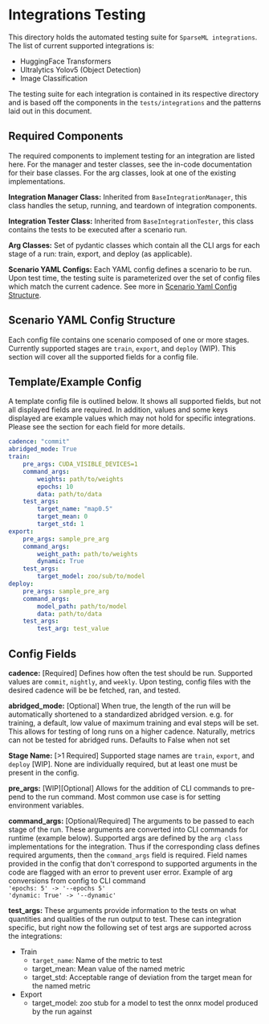 # Integrations Testing
This directory holds the automated testing suite for `SparseML integrations`. The list of current supported integrations is:

- HuggingFace Transformers
- Ultralytics Yolov5 (Object Detection)
- Image Classification

The testing suite for each integration is contained in its respective directory and is based off the components in the `tests/integrations` and the patterns laid out in this document.

## Required Components
The required components to implement testing for an integration are listed here. For the manager and tester classes, see the in-code documentation for their base classes. For the arg classes, look at one of the existing implementations. 

**Integration Manager Class:** Inherited from `BaseIntegrationManager`, this class handles the setup, running, and teardown of integration components. 

**Integration Tester Class:** Inherited from `BaseIntegrationTester`, this class contains the tests to be executed after a scenario run.

**Arg Classes:** Set of pydantic classes which contain all the CLI args for each stage of a run: train, export, and deploy (as applicable).  

**Scenario YAML Configs:** Each YAML config defines a scenario to be run. Upon test time, the testing suite is parameterized over the set of config files which match the current cadence. See more in [Scenario Yaml Config Structure](#Scenario-Yaml-Config-Structure).

## Scenario YAML Config Structure
Each config file contains one scenario composed of one or more stages. Currently supported stages are `train`, `export`, and `deploy` (WIP). This section will cover all the supported fields for a config file.

## Template/Example Config
A template config file is outlined below. It shows all supported fields, but not all displayed fields are required. In addition, values and some keys displayed are example values which may not hold for specific integrations. Please see the section for each field for more details.
```yaml
cadence: "commit"
abridged_mode: True
train:
    pre_args: CUDA_VISIBLE_DEVICES=1
    command_args:
        weights: path/to/weights
        epochs: 10
        data: path/to/data
    test_args: 
        target_name: "map0.5"
        target_mean: 0 
        target_std: 1
export:
    pre_args: sample_pre_arg
    command_args:
        weight_path: path/to/weights
        dynamic: True
    test_args:
        target_model: zoo/sub/to/model
deploy:
    pre_args: sample_pre_arg
    command_args:
        model_path: path/to/model
        data: path/to/data
    test_args:
        test_arg: test_value
```

## Config Fields
**cadence:** [Required] Defines how often the test should be run. Supported values are `commit`, `nightly`, and `weekly`. Upon testing, config files with the desired cadence will be be fetched, ran, and tested.

**abridged_mode:** [Optional] When true, the length of the run will be automatically shortened to a standardized abridged version. e.g. for training, a default, low value of maximum training and eval steps will be set. This allows for testing of long runs on a higher cadence. Naturally, metrics can not be tested for abridged runs. Defaults to False when not set

**Stage Name:** [>1 Required] Supported stage names are `train`, `export`, and `deploy` [WIP]. None are individually required, but at least one must be present in the config. 

**pre_args:** [WIP][Optional] Allows for the addition of CLI commands to pre-pend to the run command. Most common use case is for setting environment variables.

**command_args:** [Optional/Required] The arguments to be passed to each stage of the run. These arguments are converted into CLI commands for runtime (example below). Supported args are defined by the `arg class` implementations for the integration. Thus if the corresponding class defines required arguments, then the `command_args` field is required. Field names provided in the config that don't correspond to supported arguments in the code are flagged with an error to prevent user error. Example of arg conversions from config to CLI command <br>
`'epochs: 5' -> '--epochs 5'` <br>
`'dynamic: True' -> '--dynamic'`

**test_args:** These arguments provide information to the tests on what quantities and qualities of the run output to test. These can integration specific, but right now the following set of test args are supported across the integrations:
- Train
    - `target_name`: Name of the metric to test
    - target_mean: Mean value of the named metric
    - target_std: Acceptable range of deviation from the target mean for the named metric
- Export
    - target_model: zoo stub for a model to test the onnx model produced by the run against

